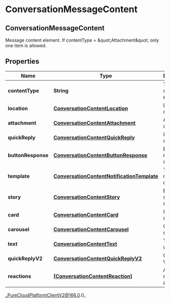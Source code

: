 # ConversationMessageContent

## ConversationMessageContent
Message content element. If contentType &#x3D; \&quot;Attachment\&quot; only one item is allowed.

## Properties

|Name | Type | Description | Notes|
|------------ | ------------- | ------------- | -------------|
| **contentType** | **String** | Type of this content element. | |
| **location** | [**ConversationContentLocation**](ConversationContentLocation) | Location content. | [optional] |
| **attachment** | [**ConversationContentAttachment**](ConversationContentAttachment) | Attachment content. | [optional] |
| **quickReply** | [**ConversationContentQuickReply**](ConversationContentQuickReply) | Quick reply content. | [optional] |
| **buttonResponse** | [**ConversationContentButtonResponse**](ConversationContentButtonResponse) | Button response content. | [optional] |
| **template** | [**ConversationContentNotificationTemplate**](ConversationContentNotificationTemplate) | Template notification content. | [optional] |
| **story** | [**ConversationContentStory**](ConversationContentStory) | Ephemeral story content. | [optional] |
| **card** | [**ConversationContentCard**](ConversationContentCard) | Card content | [optional] |
| **carousel** | [**ConversationContentCarousel**](ConversationContentCarousel) | Carousel content | [optional] |
| **text** | [**ConversationContentText**](ConversationContentText) | Text content. | [optional] |
| **quickReplyV2** | [**ConversationContentQuickReplyV2**](ConversationContentQuickReplyV2) | Quick reply V2 content. | [optional] |
| **reactions** | [**[ConversationContentReaction]**]([ConversationContentReaction]) | A set of reactions to a message. | [optional] |



_PureCloudPlatformClientV2@166.0.0_
